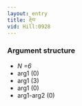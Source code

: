 ```yaml
---
layout: entry
title: རྡེབ་
vid: Hill:0928
---
```

### Argument structure
* _N =6_
* arg1 (0)
* arg1 (3)
* arg1 (0)
* arg1-arg2 (0)
